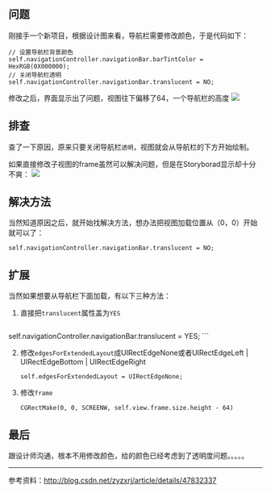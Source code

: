 
## 问题

刚接手一个新项目，根据设计图来看，导航栏需要修改颜色，于是代码如下：

```objc
// 设置导航栏背景颜色
self.navigationController.navigationBar.barTintColor = HexRGB(0X000000);
// 关闭导航栏透明
self.navigationController.navigationBar.translucent = NO;
```
修改之后，界面显示出了问题，视图往下偏移了64，一个导航栏的高度
![](http://img.labmain.com/2016-10-28-095838.jpg)

## 排查

查了一下原因，原来只要关闭导航栏`透明`，视图就会从导航栏的下方开始绘制。

如果直接修改子视图的frame虽然可以解决问题，但是在Storyborad显示却十分不爽：
![](http://img.labmain.com/2016-10-28-100306.jpg)

## 解决方法

当然知道原因之后，就开始找解决方法，想办法把视图加载位置从（0，0）开始就可以了：

```objc
self.navigationController.navigationBar.translucent = NO;
```

## 扩展

当然如果想要从导航栏下面加载，有以下三种方法：

1. 直接把`translucent`属性盖为`YES`

    ```objc
self.navigationController.navigationBar.translucent = YES;
    ```

2. 修改`edgesForExtendedLayout`成UIRectEdgeNone或者UIRectEdgeLeft | UIRectEdgeBottom | UIRectEdgeRight

    ```objc
    self.edgesForExtendedLayout = UIRectEdgeNone;  
    ```

3. 修改`frame`

    ```objc
    CGRectMake(0, 0, SCREENW, self.view.frame.size.height - 64)  
    ```


## 最后

跟设计师沟通，根本不用修改颜色，给的颜色已经考虑到了透明度问题。。。。。

---------

参考资料：http://blog.csdn.net/zyzxrj/article/details/47832337

